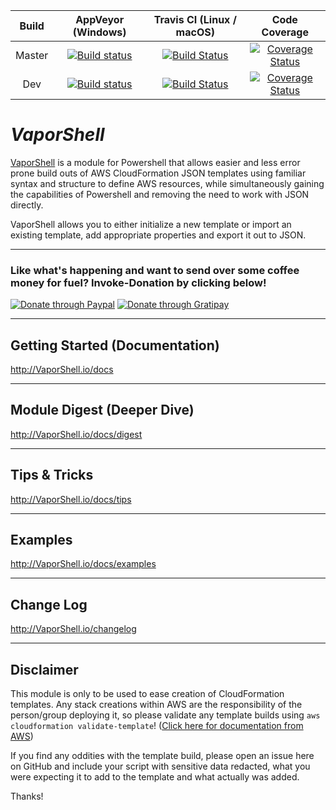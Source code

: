 | Build | AppVeyor (Windows) | Travis CI (Linux / macOS) | Code Coverage |
|:-----:|:------------------:|:--------------------------:|:-------------:|
| Master | [![Build status](https://ci.appveyor.com/api/projects/status/8a4jsfv42tbmlym8/branch/master?svg=true)](https://ci.appveyor.com/project/nferrell/VaporShell/branch/master) |  [![Build Status](https://travis-ci.org/scrthq/VaporShell.svg?branch=master)](https://travis-ci.org/scrthq/VaporShell) | [![Coverage Status](https://coveralls.io/repos/github/scrthq/VaporShell/badge.svg?branch=dev)](https://coveralls.io/github/scrthq/VaporShell?branch=master) |
| Dev | [![Build status](https://ci.appveyor.com/api/projects/status/8a4jsfv42tbmlym8/branch/dev?svg=true)](https://ci.appveyor.com/project/nferrell/VaporShell/branch/dev) | [![Build Status](https://travis-ci.org/scrthq/VaporShell.svg?branch=dev)](https://travis-ci.org/scrthq/VaporShell) | [![Coverage Status](https://coveralls.io/repos/github/scrthq/VaporShell/badge.svg?branch=dev)](https://coveralls.io/github/scrthq/VaporShell?branch=dev) |


# *VaporShell* 

[VaporShell](http://VaporShell.io/) is a module for Powershell that allows easier and less error prone build outs of AWS CloudFormation JSON templates using familiar syntax and structure to define AWS resources, while simultaneously gaining the capabilities of Powershell and removing the need to work with JSON directly.

VaporShell allows you to either initialize a new template or import an existing template, add appropriate properties and export it out to JSON.

***

### Like what's happening and want to send over some coffee money for fuel? Invoke-Donation by clicking below!

[![Donate through Paypal](https://img.shields.io/badge/paypal-donate-brightgreen.svg)](https://www.paypal.com/cgi-bin/webscr?cmd=_s-xclick&hosted_button_id=GU6CJMFGVP6ZS) [![Donate through Gratipay](https://img.shields.io/gratipay/user/scrthq.svg)](https://gratipay.com/VaporShell)

***

## Getting Started (Documentation)

http://VaporShell.io/docs

***

## Module Digest (Deeper Dive)

http://VaporShell.io/docs/digest

***

## Tips & Tricks

http://VaporShell.io/docs/tips


***

## Examples

http://VaporShell.io/docs/examples


***

## Change Log

http://VaporShell.io/changelog

***

## Disclaimer

This module is only to be used to ease creation of CloudFormation templates. Any stack creations within AWS are the responsibility of the person/group deploying it, so please validate any template builds using `aws cloudformation validate-template`! ([Click here for documentation from AWS](http://docs.aws.amazon.com/cli/latest/reference/cloudformation/validate-template.html))

If you find any oddities with the template build, please open an issue here on GitHub and include your script with sensitive data redacted, what you were expecting it to add to the template and what actually was added.

Thanks!
